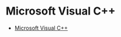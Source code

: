 # Microsoft Visual C++

- [Microsoft Visual C++](https://baike.baidu.com/item/Microsoft%20Visual%20C%2B%2B/8646587?fromtitle=vc%2B%2B&fromid=2668342&fr=aladdin)
